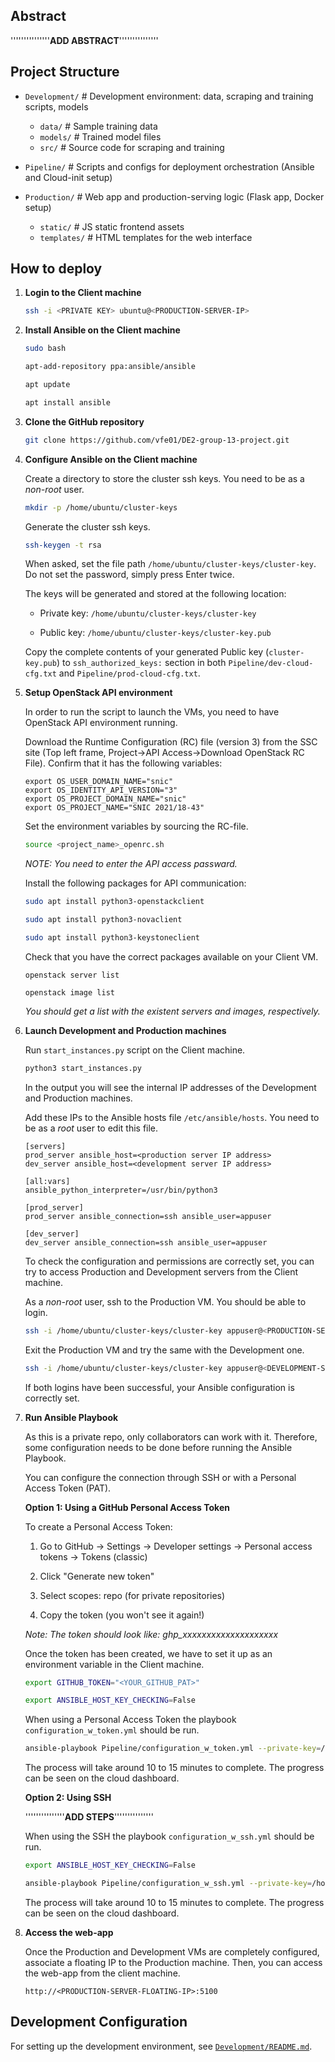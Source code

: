 ## Abstract
'''''''''''''''**ADD ABSTRACT**'''''''''''''''

## Project Structure

- `Development/` # Development environment: data, scraping and training scripts, models
    - `data/` # Sample training data
    - `models/` # Trained model files
    - `src/` # Source code for scraping and training

- `Pipeline/` # Scripts and configs for deployment orchestration (Ansible and Cloud-init setup)

- `Production/` # Web app and production-serving logic (Flask app, Docker setup)
    - `static/` # JS static frontend assets
    - `templates/` # HTML templates for the web interface


## How to deploy

1. **Login to the Client machine**

    ```bash
    ssh -i <PRIVATE KEY> ubuntu@<PRODUCTION-SERVER-IP>
    ```

2. **Install Ansible on the Client machine**

    ```bash
    sudo bash
    ```
    ```bash
    apt-add-repository ppa:ansible/ansible
    ```
    ```bash
    apt update
    ```
    ```bash
    apt install ansible
    ```

3. **Clone the GitHub repository**

    ```bash
    git clone https://github.com/vfe01/DE2-group-13-project.git
    ```

4. **Configure Ansible on the Client machine**
    
    Create a directory to store the cluster ssh keys. You need to be as a *non-root* user.

    ```bash
    mkdir -p /home/ubuntu/cluster-keys
    ```

    Generate the cluster ssh keys.

    ```bash
    ssh-keygen -t rsa
    ```

    When asked, set the file path `/home/ubuntu/cluster-keys/cluster-key`. Do not set the password, simply press Enter twice.

    The keys will be generated and stored at the following location:

    - Private key: `/home/ubuntu/cluster-keys/cluster-key`

    - Public key: `/home/ubuntu/cluster-keys/cluster-key.pub`

    Copy the complete contents of your generated Public key (`cluster-key.pub`) to `ssh_authorized_keys:` section in both `Pipeline/dev-cloud-cfg.txt` and `Pipeline/prod-cloud-cfg.txt`.

5. **Setup OpenStack API environment**

    In order to run the script to launch the VMs, you need to have OpenStack API environment running.

    Download the Runtime Configuration (RC) file (version 3) from the SSC site (Top left frame, Project->API Access->Download OpenStack RC File). Confirm that it has the following variables:

    ```
    export OS_USER_DOMAIN_NAME="snic"
    export OS_IDENTITY_API_VERSION="3"
    export OS_PROJECT_DOMAIN_NAME="snic"
    export OS_PROJECT_NAME="SNIC 2021/18-43"
    ```

    Set the environment variables by sourcing the RC-file.

    ```bash
    source <project_name>_openrc.sh
    ```
    
    *NOTE: You need to enter the API access passward.*

    Install the following packages for API communication:

    ```bash
    sudo apt install python3-openstackclient
    ```
    
    ```bash
    sudo apt install python3-novaclient
    ```

    ```bash
    sudo apt install python3-keystoneclient
    ```

    Check that you have the correct packages available on your Client VM.

    ```
    openstack server list
    ```

    ```
    openstack image list
    ```
    *You should get a list with the existent servers and images, respectively.*

6. **Launch Development and Production machines**

    Run `start_instances.py` script on the Client machine.

    ```bash
    python3 start_instances.py
    ```

    In the output you will see the internal IP addresses of the Development and Production machines.

    Add these IPs to the Ansible hosts file `/etc/ansible/hosts`. You need to be as a *root* user to edit this file.

    ```
    [servers]
    prod_server ansible_host=<production server IP address>
    dev_server ansible_host=<development server IP address>

    [all:vars]
    ansible_python_interpreter=/usr/bin/python3

    [prod_server]
    prod_server ansible_connection=ssh ansible_user=appuser

    [dev_server]
    dev_server ansible_connection=ssh ansible_user=appuser
    ```

    To check the configuration and permissions are correctly set, you can try to access Production and Development servers from the Client machine.

    As a *non-root* user, ssh to the Production VM. You should be able to login.

    ```bash
    ssh -i /home/ubuntu/cluster-keys/cluster-key appuser@<PRODUCTION-SERVER-IP>
    ```

    Exit the Production VM and try the same with the Development one.

    ```bash
    ssh -i /home/ubuntu/cluster-keys/cluster-key appuser@<DEVELOPMENT-SERVER-IP>
    ```

    If both logins have been successful, your Ansible configuration is correctly set.

7. **Run Ansible Playbook**

    As this is a private repo, only collaborators can work with it. Therefore, some configuration needs to be done before running the Ansible Playbook.

    You can configure the connection through SSH or with a Personal Access Token (PAT).

    **Option 1: Using a GitHub Personal Access Token**

    To create a Personal Access Token:

    1. Go to GitHub → Settings → Developer settings → Personal access tokens → Tokens (classic)

    2. Click "Generate new token"

    3. Select scopes: repo (for private repositories)

    4. Copy the token (you won't see it again!)

    *Note: The token should look like: ghp_xxxxxxxxxxxxxxxxxxxx*

    Once the token has been created, we have to set it up as an environment variable in the Client machine.

    ```bash
    export GITHUB_TOKEN="<YOUR_GITHUB_PAT>"
    ```

    ```bash
    export ANSIBLE_HOST_KEY_CHECKING=False
    ```

    When using a Personal Access Token the playbook `configuration_w_token.yml` should be run.

    ```bash
    ansible-playbook Pipeline/configuration_w_token.yml --private-key=/home/ubuntu/cluster-keys/cluster-key
    ```

    The process will take around 10 to 15 minutes to complete. The progress can be seen on the cloud dashboard.

    **Option 2: Using SSH**

    '''''''''''''''**ADD STEPS**'''''''''''''''


    When using the SSH the playbook `configuration_w_ssh.yml` should be run.

    ```bash
    export ANSIBLE_HOST_KEY_CHECKING=False
    ```

    ```bash
    ansible-playbook Pipeline/configuration_w_ssh.yml --private-key=/home/ubuntu/cluster-keys/cluster-key
    ```

    The process will take around 10 to 15 minutes to complete. The progress can be seen on the cloud dashboard.

8. **Access the web-app**

    Once the Production and Development VMs are completely configured, associate a floating IP to the Production machine. Then, you can access the web-app from the client machine.

    `http://<PRODUCTION-SERVER-FLOATING-IP>:5100`

## Development Configuration

For setting up the development environment, see [`Development/README.md`](Development/README.md).
